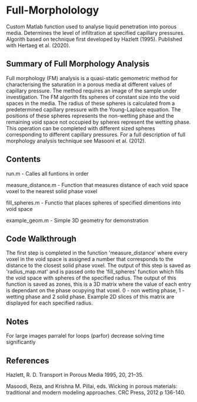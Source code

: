 # Full-Morpholology
Custom Matlab function used to analyse liquid penetration into porous media. Determines the level of infiltration at specified capillary pressures. Algorith based on technique first developed by Hazlett (1995). Published with Hertaeg et al. (2020).

## Summary of Full Morphology Analysis
Full morphology (FM) analysis is a quasi-static gemometric method for characterising the saturation in a porous media at different values of capillary pressure. The method requires an image of the sample under investigation. The FM algorith fits spheres of constant size into the void spaces in the media. The radius of these spheres is calculated from a predetermined capillary pressure with the Young-Laplace equation. The positions of these spheres represents the non-wetting phase and the remaining void space not occupied by spheres represent the wetting phase. This operation can be completed with different sized spheres corresponding to different capillary pressures. For a full description of full morphology analysis technique see Masooni et al. (2012). 

## Contents 
run.m - Calles all funtions in order

measure_distance.m - Function that measures distance of each void space voxel to the nearest solid phase voxel

fill_spheres.m - Functio that places spheres of specified dimentions into void space

example_geom.m - Simple 3D geometry for demonstration


## Code Walkthrough
The first step is completed in the function 'measure_distance' where every voxel in the void space is assigned a number that corresponds to the distance to the closest solid phase voxel. The output of this step is saved as 'radius_map.mat' and is passed onto the 'fill_spheres' function which fills the void space with spheres of the specified radius. The output of this function is saved as zones, this is a 3D matrix where the value of each entry is dependant on the phase ocupying that voxel. 0 - non wetting phase, 1 - wetting phase and 2 solid phase. Example 2D slices of this matrix are displayed for each specified radius.

## Notes
For large images parralel for loops (parfor) decrease solving time significantly


## References

Hazlett, R. D. Transport in Porous Media 1995, 20, 21–35. 

Masoodi, Reza, and Krishna M. Pillai, eds. Wicking in porous materials: traditional and modern modeling approaches. CRC Press, 2012 p 136-140.
